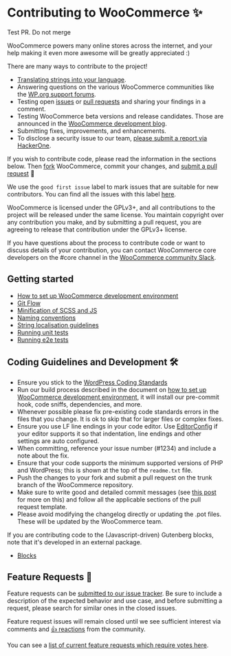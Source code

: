 # Contributing to WooCommerce ✨

Test PR. Do not merge

WooCommerce powers many online stores across the internet, and your help making it even more awesome will be greatly appreciated :)

There are many ways to contribute to the project!

- [Translating strings into your language](https://github.com/woocommerce/woocommerce/wiki/Translating-WooCommerce).
- Answering questions on the various WooCommerce communities like the [WP.org support forums](https://wordpress.org/support/plugin/woocommerce/).
- Testing open [issues](https://github.com/woocommerce/woocommerce/issues) or [pull requests](https://github.com/woocommerce/woocommerce/pulls) and sharing your findings in a comment.
- Testing WooCommerce beta versions and release candidates. Those are announced in the [WooCommerce development blog](https://woocommerce.wordpress.com/).
- Submitting fixes, improvements, and enhancements.
- To disclose a security issue to our team, [please submit a report via HackerOne](https://hackerone.com/automattic/).

If you wish to contribute code, please read the information in the sections below. Then [fork](https://help.github.com/articles/fork-a-repo/) WooCommerce, commit your changes, and [submit a pull request](https://help.github.com/articles/using-pull-requests/) 🎉

We use the `good first issue` label to mark issues that are suitable for new contributors. You can find all the issues with this label [here](https://github.com/woocommerce/woocommerce/issues?q=is%3Aopen+is%3Aissue+label%3A%22type%3A+good+first+issue%22).

WooCommerce is licensed under the GPLv3+, and all contributions to the project will be released under the same license. You maintain copyright over any contribution you make, and by submitting a pull request, you are agreeing to release that contribution under the GPLv3+ license.

If you have questions about the process to contribute code or want to discuss details of your contribution, you can contact WooCommerce core developers on the #core channel in the [WooCommerce community Slack](https://woocommerce.com/community-slack/).

## Getting started

- [How to set up WooCommerce development environment](https://github.com/woocommerce/woocommerce/wiki/How-to-set-up-WooCommerce-development-environment)
- [Git Flow](https://github.com/woocommerce/woocommerce/wiki/WooCommerce-Git-Flow)
- [Minification of SCSS and JS](https://github.com/woocommerce/woocommerce/wiki/Minification-of-SCSS-and-JS)
- [Naming conventions](https://github.com/woocommerce/woocommerce/wiki/Naming-conventions)
- [String localisation guidelines](https://github.com/woocommerce/woocommerce/wiki/String-localisation-guidelines)
- [Running unit tests](https://github.com/woocommerce/woocommerce/blob/trunk/plugins/woocommerce/tests/README.md)
- [Running e2e tests](https://github.com/woocommerce/woocommerce/blob/trunk/plugins/woocommerce/tests/e2e/README.md)

## Coding Guidelines and Development 🛠

- Ensure you stick to the [WordPress Coding Standards](https://make.wordpress.org/core/handbook/best-practices/coding-standards/php/)
- Run our build process described in the document on [how to set up WooCommerce development environment](https://github.com/woocommerce/woocommerce/wiki/How-to-set-up-WooCommerce-development-environment), it will install our pre-commit hook, code sniffs, dependencies, and more.
- Whenever possible please fix pre-existing code standards errors in the files that you change. It is ok to skip that for larger files or complex fixes.
- Ensure you use LF line endings in your code editor. Use [EditorConfig](http://editorconfig.org/) if your editor supports it so that indentation, line endings and other settings are auto configured.
- When committing, reference your issue number (#1234) and include a note about the fix.
- Ensure that your code supports the minimum supported versions of PHP and WordPress; this is shown at the top of the `readme.txt` file.
- Push the changes to your fork and submit a pull request on the trunk branch of the WooCommerce repository.
- Make sure to write good and detailed commit messages (see [this post](https://chris.beams.io/posts/git-commit/) for more on this) and follow all the applicable sections of the pull request template.
- Please avoid modifying the changelog directly or updating the .pot files. These will be updated by the WooCommerce team.

If you are contributing code to the (Javascript-driven) Gutenberg blocks, note that it's developed in an external package.

- [Blocks](https://github.com/woocommerce/woocommerce-gutenberg-products-block)

## Feature Requests 🚀

Feature requests can be [submitted to our issue tracker](https://github.com/woocommerce/woocommerce/issues/new?assignees=&labels=type%3A+enhancement%2Cstatus%3A+awaiting+triage&template=2-enhancement.yml&title=%5BEnhancement%5D%3A+). Be sure to include a description of the expected behavior and use case, and before submitting a request, please search for similar ones in the closed issues.

Feature request issues will remain closed until we see sufficient interest via comments and [👍 reactions](https://help.github.com/articles/about-discussions-in-issues-and-pull-requests/) from the community.

You can see a [list of current feature requests which require votes here](https://github.com/woocommerce/woocommerce/issues?q=is%3Aissue+sort%3Areactions-%2B1-desc+label%3A%22needs%3A+votes%22+).
